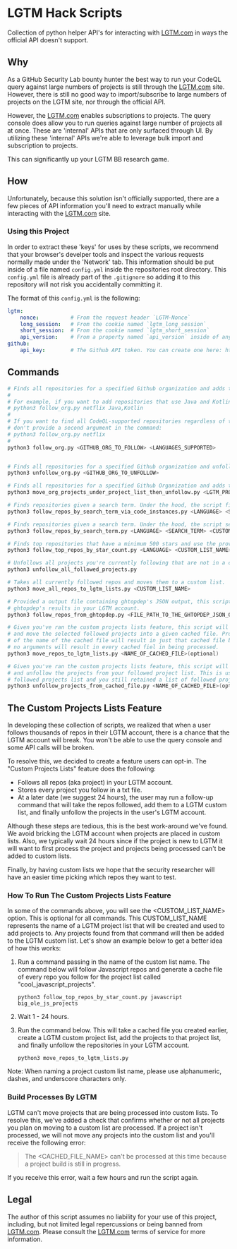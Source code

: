 # LGTM Hack Scripts

Collection of python helper API's for interacting with [LGTM.com](https://lgtm.com) in ways the official API doesn't support.

## Why

As a GitHub Security Lab bounty hunter the best way to run your CodeQL query against large numbers of projects is still
through the [LGTM.com](https://lgtm.com) site. However, there is still no good way to import/subscribe to large numbers
of projects on the LGTM site, nor through the official API.

However, the [LGTM.com](https://lgtm.com) enables subscriptions to projects. The query console
does allow you to run queries against large number of projects all at once. These are 'internal' APIs that are only
surfaced through UI. By utilizing these 'internal' APIs we're able to leverage bulk import and subscription to projects.

This can significantly up your LGTM BB research game.

## How

Unfortunately, because this solution isn't officially supported, there are a few pieces of API information you'll
need to extract manually while interacting with the [LGTM.com](https://lgtm.com) site.

### Using this Project

In order to extract these 'keys' for uses by these scripts, we recommend that your browser's develper tools
and inspect the various requests normally made under the 'Network' tab. This information should be put inside of a
file named `config.yml` inside the repositories root directory. This `config.yml` file is already part of the
`.gitignore` so adding it to this repository will not risk you accidentally committing it.

The format of this `config.yml` is the following:

```yaml
lgtm:
    nonce:          # From the request header `LGTM-Nonce`
    long_session:   # From the cookie named `lgtm_long_session`
    short_session:  # From the cookie named `lgtm_short_session`
    api_version:    # From a property named `api_version` inside of any JSON POST request made
github:
    api_key:        # The Github API token. You can create one here: https://github.com/settings/tokens/new. The token should have no permissions.
```

## Commands

```bash
# Finds all repositories for a specified Github organization and adds them to your LGTM's account's project list.
#
# For example, if you want to add repositories that use Java and Kotlin:
# python3 follow_org.py netflix Java,Kotlin
#
# If you want to find all CodeQL-supported repositories regardless of the language used,
# don't provide a second argument in the command:
# python3 follow_org.py netflix
#
python3 follow_org.py <GITHUB_ORG_TO_FOLLOW> <LANGUAGES_SUPPORTED>


# Finds all repositories for a specified Github organization and unfollows them from your LGTM account's project list.
python3 unfollow_org.py <GITHUB_ORG_TO_UNFOLLOW>

# Finds all repositories for a specified Github Organization and adds them to your specified LGTM account's project list.
python3 move_org_projects_under_project_list_then_unfollow.py <LGTM_PROJECT_LIST_NAME> <GITHUB_ORG>

# Finds repositories given a search term. Under the hood, the script first looks for instances in code of the search term provided and then follows the repos of those code instances
python3 follow_repos_by_search_term_via_code_instances.py <LANGUAGE> <SEARCH_TERM>

# Finds repositories given a search term. Under the hood, the script searches Github for repositories that match the provided search term.
python3 follow_repos_by_search_term.py <LANGUAGE> <SEARCH_TERM> <CUSTOM_LIST_NAME>(optional)

# Finds top repositories that have a minimum 500 stars and use the provided programming language.
python3 follow_top_repos_by_star_count.py <LANGUAGE> <CUSTOM_LIST_NAME>(optional)

# Unfollows all projects you're currently following that are not in a custom list.
python3 unfollow_all_followed_projects.py

# Takes all currently followed repos and moves them to a custom list.
python3 move_all_repos_to_lgtm_lists.py <CUSTOM_LIST_NAME>

# Provided a output file containing ghtopdep's JSON output, this script will follow all repos from the
# ghtopdep's results in your LGTM account.
python3 follow_repos_from_ghtopdep.py <FILE_PATH_TO_THE_GHTOPDEP_JSON_OUTPUT_FILE>

# Given you've ran the custom projects lists feature, this script will process the cached files
# and move the selected followed projects into a given cached file. Providing a single argument
# of the name of the cached file will result in just that cached file being processed. Providing
# no arguments will result in every cached fiel in being processed.
python3 move_repos_to_lgtm_lists.py <NAME_OF_CACHED_FILE>(optional)

# Given you've ran the custom projects lists feature, this script will process the cached files
# and unfollow the projects from your followed project list. This is useful if you ever nerf your
# followed projects list and you still retained a list of followed projects.
python3 unfollow_projects_from_cached_file.py <NAME_OF_CACHED_FILE>(optional)
```

## The Custom Projects Lists Feature
In developing these collection of scripts, we realized that when a user follows thousands of repos in their LGTM account, there is a chance that the LGTM account will break. You won't be able to use the query console and some API
calls will be broken.

To resolve this, we decided to create a feature users can opt-in. The "Custom Projects Lists" feature does the following:

- Follows all repos (aka project) in your LGTM account.
- Stores every project you follow in a txt file.
- At a later date (we suggest 24 hours), the user may run a follow-up command that will take the repos followed, add them to a LGTM custom list, and finally unfollow the projects in the user's LGTM account.

Although these steps are tedious, this is the best work-around we've found. We avoid bricking the LGTM account when projects are placed in custom lists. Also, we typically wait 24 hours since if the project is new to LGTM it will want to first process the project and projects being processed can't be added to custom lists.

Finally, by having custom lists we hope that the security researcher will have an easier time picking which repos they want to test.

### How To Run The Custom Projects Lists Feature
In some of the commands above, you will see the <CUSTOM_LIST_NAME> option. This is optional for all
commands. This CUSTOM_LIST_NAME represents the name of a LGTM project list that will be created and used to add projects to. Any projects found from that command will then be added to the LGTM custom list. Let's show an example below to get a better idea of how this works:

1. Run a command passing in the name of the custom list name. The command below will follow Javascript repos and generate a cache file of every repo you follow for the project list called "cool_javascript_projects".

    `python3 follow_top_repos_by_star_count.py javascript big_ole_js_projects`

2. Wait 1 - 24 hours.

3. Run the command below. This will take a cached file you created earlier, create a LGTM custom project list, add the projects to that project list, and finally unfollow the repositories in your LGTM account.

    `python3 move_repos_to_lgtm_lists.py`

Note: When naming a project custom list name, please use alphanumeric, dashes, and underscore characters only.

### Build Processes By LGTM
LGTM can't move projects that are being processed into custom lists. To resolve this, we've added a check that confirms whether or not all projects you plan on moving to a custom list are processed. If a project isn't processed, we will not move any projects into the custom list and you'll receive the following error:

> The <CACHED_FILE_NAME> can't be processed at this time because a project build is still in progress.

If you receive this error, wait a few hours and run the script again.

## Legal

The author of this script assumes no liability for your use of this project, including,
but not limited legal repercussions or being banned from [LGTM.com](https://lgtm.com).
Please consult the [LGTM.com](https://lgtm.com) terms of service for more information.
